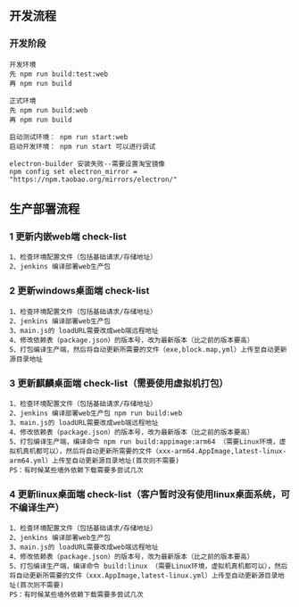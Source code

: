 ## 开发流程

### 开发阶段

```
开发环境
先 npm run build:test:web
再 npm run build

正式环境
先 npm run build:web
再 npm run build

启动测试环境： npm run start:web
启动开发环境： npm run start 可以进行调试

electron-builder 安装失败--需要设置淘宝镜像
npm config set electron_mirror = "https://npm.taobao.org/mirrors/electron/"
```

## 生产部署流程

### 1 更新内嵌web端 check-list
```
1、检查环境配置文件（包括基础请求/存储地址）
2、jenkins 编译部署web生产包
```
### 2 更新windows桌面端 check-list
```
1、检查环境配置文件（包括基础请求/存储地址）
2、jenkins 编译部署web生产包
3、main.js的 loadURL需要改成web端远程地址
4、修改依赖表（package.json）的版本号，改为最新版本（比之前的版本要高）
5、打包编译生产端，然后将自动更新所需要的文件（exe,block.map,yml）上传至自动更新源目录地址
```

### 3 更新麒麟桌面端 check-list（需要使用虚拟机打包）
```
1、检查环境配置文件（包括基础请求/存储地址）
2、jenkins 编译部署web生产包 npm run build:web
3、main.js的 loadURL需要改成web端远程地址
4、修改依赖表（package.json）的版本号，改为最新版本（比之前的版本要高）
5、打包编译生产端，编译命令 npm run build:appimage:arm64 （需要Linux环境，虚拟机真机都可以），然后将自动更新所需要的文件（xxx-arm64.AppImage,latest-linux-arm64.yml）上传至自动更新源目录地址(首次则不需要)
PS：有时候某些墙外依赖下载需要多尝试几次
```

### 4 更新linux桌面端 check-list（客户暂时没有使用linux桌面系统，可不编译生产）
```
1、检查环境配置文件（包括基础请求/存储地址）
2、jenkins 编译部署web生产包
3、main.js的 loadURL需要改成web端远程地址
4、修改依赖表（package.json）的版本号，改为最新版本（比之前的版本要高）
5、打包编译生产端，编译命令 build:linux （需要Linux环境，虚拟机真机都可以），然后将自动更新所需要的文件（xxx.AppImage,latest-linux.yml）上传至自动更新源目录地址(首次则不需要)
PS：有时候某些墙外依赖下载需要多尝试几次
```
